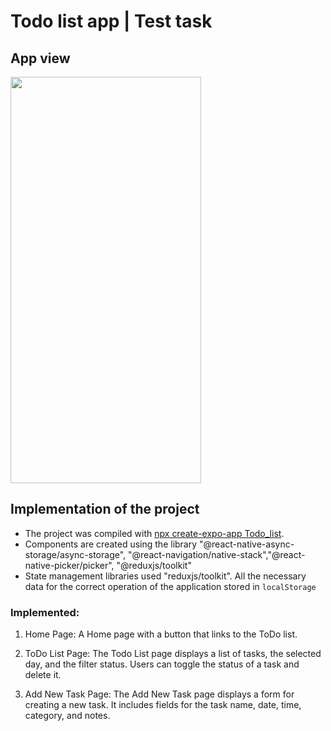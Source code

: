 # Todo list app | Test task

## App view

<img src="./TODO_LIST/assets/todo_list.gif" width="305" height="650">

## Implementation of the project

- The project was compiled with [npx create-expo-app Todo_list](https://reactnative.dev/docs/environment-setup).
- Components are created using the library
  "@react-native-async-storage/async-storage", "@react-navigation/native-stack","@react-native-picker/picker", "@reduxjs/toolkit"
- State management libraries used "reduxjs/toolkit". All the necessary data for the correct operation of the application
   stored in `localStorage`

### Implemented:

1. Home Page:
A Home page with a button that links to the ToDo list.

2. ToDo List Page:
The Todo List page displays a list of tasks, the selected day, and the filter status. Users can toggle the status of a task and delete it.

2. Add New Task Page:
The Add New Task page displays a form for creating a new task. It includes fields for the task name, date, time, category, and notes.
